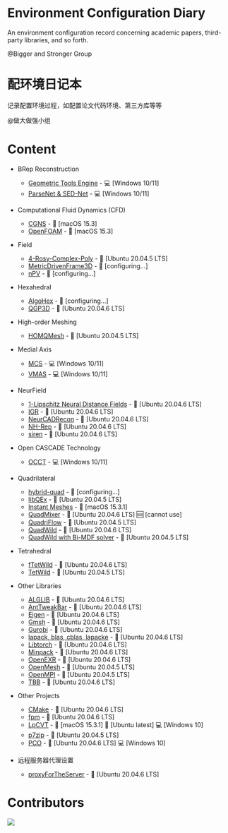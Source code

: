 # Environment Configuration Diary
An environment configuration record concerning academic papers, third-party libraries, and so forth. 

@Bigger and Stronger Group

# 配环境日记本
记录配置环境过程，如配置论文代码环境、第三方库等等

@做大做强小组

# Content
- BRep Reconstruction
  - [Geometric Tools Engine] - :computer: [Windows 10/11]
  - [ParseNet & SED-Net] - :computer: [Windows 10/11]

- Computational Fluid Dynamics (CFD)
  - [CGNS] - :apple: [macOS 15.3]
  - [OpenFOAM] - :apple: [macOS 15.3]

- Field
  - [4-Rosy-Complex-Poly] - :penguin: [Ubuntu 20.04.5 LTS]
  - [MetricDrivenFrame3D] - :no_entry_sign: [configuring...]
  - [nPV] - :no_entry_sign: [configuring...]

- Hexahedral
  - [AlgoHex] - :no_entry_sign: [configuring...]
  - [QGP3D] - :penguin: [Ubuntu 20.04.6 LTS]

- High-order Meshing
  - [HOMQMesh] - :penguin: [Ubuntu 20.04.5 LTS]

- Medial Axis
  - [MCS] - :computer: [Windows 10/11]
  - [VMAS] - :computer: [Windows 10/11]

- NeurField
  - [1-Lipschitz Neural Distance Fields] - :penguin: [Ubuntu 20.04.6 LTS]
  - [IGR] - :penguin: [Ubuntu 20.04.6 LTS]
  - [NeurCADRecon] - :penguin: [Ubuntu 20.04.6 LTS]
  - [NH-Rep] - :penguin: [Ubuntu 20.04.6 LTS]
  - [siren] - :penguin: [Ubuntu 20.04.6 LTS]

- Open CASCADE Technology
  - [OCCT] - :computer: [Windows 10/11]

- Quadrilateral
  - [hybrid-quad] - :no_entry_sign: [configuring...]
  - [libQEx] - :penguin: [Ubuntu 20.04.5 LTS]
  - [Instant Meshes] - :apple: [macOS 15.3.1]
  - [QuadMixer] - :penguin: [Ubuntu 20.04.6 LTS] :sos: [cannot use]
  - [QuadriFlow] - :penguin: [Ubuntu 20.04.5 LTS]
  - [QuadWild] - :penguin: [Ubuntu 20.04.6 LTS]
  - [QuadWild with Bi-MDF solver] - :penguin: [Ubuntu 20.04.5 LTS]

- Tetrahedral
  - [fTetWild] - :penguin: [Ubuntu 20.04.6 LTS]
  - [TetWild] - :penguin: [Ubuntu 20.04.5 LTS]

- Other Libraries
  - [ALGLIB] - :penguin: [Ubuntu 20.04.6 LTS]
  - [AntTweakBar] - :penguin: [Ubuntu 20.04.6 LTS]
  - [Eigen] - :penguin: [Ubuntu 20.04.6 LTS]
  - [Gmsh] - :penguin: [Ubuntu 20.04.6 LTS]
  - [Gurobi] - :penguin: [Ubuntu 20.04.6 LTS]
  - [lapack, blas, cblas, lapacke] - :penguin: [Ubuntu 20.04.6 LTS]
  - [Libtorch] - :penguin: [Ubuntu 20.04.6 LTS]
  - [Minpack] - :penguin: [Ubuntu 20.04.6 LTS]
  - [OpenEXR] - :penguin: [Ubuntu 20.04.6 LTS]
  - [OpenMesh] - :penguin: [Ubuntu 20.04.5 LTS]
  - [OpenMPI] - :penguin: [Ubuntu 20.04.5 LTS]
  - [TBB] - :penguin: [Ubuntu 20.04.6 LTS]

- Other Projects
  - [CMake] - :penguin: [Ubuntu 20.04.6 LTS]
  - [fpm] - :penguin: [Ubuntu 20.04.6 LTS]
  - [LpCVT] - :apple: [macOS 15.3.1] :penguin: [Ubuntu latest] :computer: [Windows 10]
  - [p7zip] - :penguin: [Ubuntu 20.04.5 LTS]
  - [PCO] - :penguin: [Ubuntu 20.04.6 LTS] :computer: [Windows 10]

- 远程服务器代理设置
  - [proxyForTheServer] - :penguin: [Ubuntu 20.04.6 LTS]

 # Contributors

<a href="https://contributors-img.web.app/image?repo=Bigger-and-Stronger/environment-configuration-diary">
  <img src="https://contributors-img.web.app/image?repo=Bigger-and-Stronger/environment-configuration-diary"/>
</a>

[1-Lipschitz Neural Distance Fields]: 1-Lipschitz-Neural-Distance-Fields-Ubuntu20.04.6/
[4-Rosy-Complex-Poly]: 4-Rosy-Complex-Poly/
[ALGLIB]: ALGLIB/
[AlgoHex]: AlgoHex/
[AntTweakBar]: AntTweakBar/
[CGNS]: CGNS/
[CMake]: CMake/
[Eigen]: Eigen/
[fpm]: fpm/
[fTetWild]: fTetWild/
[Geometric Tools Engine]: Geometric-Tools-Engine/
[Gmsh]: Gmsh/
[Gurobi]: Gurobi/
[HOMQMesh]: HOHQMesh/
[hybrid-quad]: hybrid-quad/
[IGR]: IGR/
[Instant Meshes]: Instant-Meshes/
[lapack, blas, cblas, lapacke]: LAPACK/
[libQEx]: libQEx/
[Libtorch]: Libtorch/
[LpCVT]: LpCVT/
[MCS]: MCS/
[MetricDrivenFrame3D]: MetricDrivenFrame3D/
[Minpack]: Minpack/
[NeurCADRecon]: NeurCADRecon/
[NH-Rep]: NH-Rep/
[nPV]: nPV/
[OCCT]: OCCT/
[OpenEXR]: OpenEXR/
[OpenFOAM]: OpenFOAM/
[OpenMesh]: OpenMesh/
[OpenMPI]: OpenMPI/
[p7zip]: p7zip/
[ParseNet & SED-Net]: ParseNet+SED_Net/
[PCO]: PCO/
[QGP3D]: QGP3D/
[QuadMixer]: QuadMixer/
[QuadriFlow]: QuadriFlow/
[QuadWild]: QuadWild/
[QuadWild with Bi-MDF solver]: QuadWild-Bi-MDF-solver/
[siren]: siren/
[TBB]: TBB/
[TetWild]: TetWild/
[VMAS]: VMAS/
[proxyForTheServer]: proxyForTheServer/
